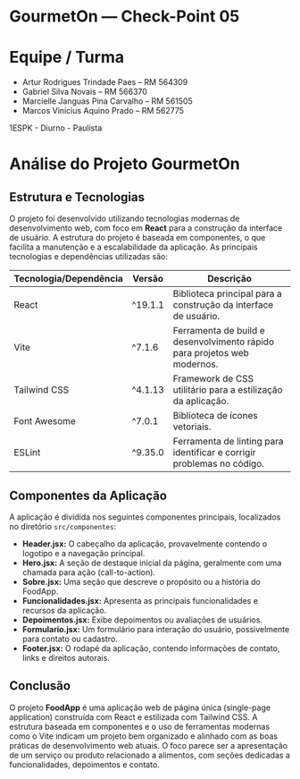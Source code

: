 # GourmetOn — Check-Point 05

# Equipe / Turma

- Artur Rodrigues Trindade Paes – RM 564309 
- Gabriel Silva Novais – RM 566370 
- Marcielle Janguas Pina Carvalho – RM 561505
- Marcos Vinicius Aquino Prado – RM 562775

1ESPK - Diurno - Paulista

# Análise do Projeto GourmetOn

## Estrutura e Tecnologias

O projeto foi desenvolvido utilizando tecnologias modernas de desenvolvimento web, com foco em **React** para a construção da interface de usuário. A estrutura do projeto é baseada em componentes, o que facilita a manutenção e a escalabilidade da aplicação. As principais tecnologias e dependências utilizadas são:

| Tecnologia/Dependência | Versão   | Descrição                                                                   |
| ---------------------- | -------- | --------------------------------------------------------------------------- |
| React                  | ^19.1.1  | Biblioteca principal para a construção da interface de usuário.             |
| Vite                   | ^7.1.6   | Ferramenta de build e desenvolvimento rápido para projetos web modernos.    |
| Tailwind CSS           | ^4.1.13  | Framework de CSS utilitário para a estilização da aplicação.              |
| Font Awesome           | ^7.0.1   | Biblioteca de ícones vetoriais.                                             |
| ESLint                 | ^9.35.0  | Ferramenta de linting para identificar e corrigir problemas no código.      |

## Componentes da Aplicação

A aplicação é dividida nos seguintes componentes principais, localizados no diretório `src/componentes`:

- **Header.jsx:** O cabeçalho da aplicação, provavelmente contendo o logotipo e a navegação principal.
- **Hero.jsx:** A seção de destaque inicial da página, geralmente com uma chamada para ação (call-to-action).
- **Sobre.jsx:** Uma seção que descreve o propósito ou a história do FoodApp.
- **Funcionalidades.jsx:** Apresenta as principais funcionalidades e recursos da aplicação.
- **Depoimentos.jsx:** Exibe depoimentos ou avaliações de usuários.
- **Formulario.jsx:** Um formulário para interação do usuário, possivelmente para contato ou cadastro.
- **Footer.jsx:** O rodapé da aplicação, contendo informações de contato, links e direitos autorais.

## Conclusão

O projeto **FoodApp** é uma aplicação web de página única (single-page application) construída com React e estilizada com Tailwind CSS. A estrutura baseada em componentes e o uso de ferramentas modernas como o Vite indicam um projeto bem organizado e alinhado com as boas práticas de desenvolvimento web atuais. O foco parece ser a apresentação de um serviço ou produto relacionado a alimentos, com seções dedicadas a funcionalidades, depoimentos e contato.

